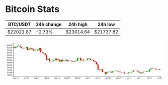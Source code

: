 # Bitcoin Stats

BTC/USDT|24h change|24h high|24h low|
|---|---|---|---|
|$22021.87|-2.73%|$23014.64|$21737.82|

<img src="./chart.svg">
